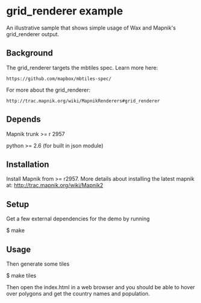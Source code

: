 # grid_renderer example

An illustrative sample that shows simple usage of Wax and Mapnik's grid_renderer output.


## Background

  The grid_renderer targets the mbtiles spec. Learn more here:
  
    https://github.com/mapbox/mbtiles-spec/
  
  For more about the grid_renderer:
  
    http://trac.mapnik.org/wiki/MapnikRenderers#grid_renderer


## Depends
  
  Mapnik trunk >= r 2957
  
  python >= 2.6 (for built in json module)
  

## Installation
  
  Install Mapnik from >= r2957. More details about installing the latest mapnik at: http://trac.mapnik.org/wiki/Mapnik2


## Setup

  Get a few external dependencies for the demo by running
  
   $ make
  

## Usage

  Then generate some tiles
  
   $ make tiles

  Then open the index.html in a web browser and you should be able to hover over polygons and get the country names and population.
